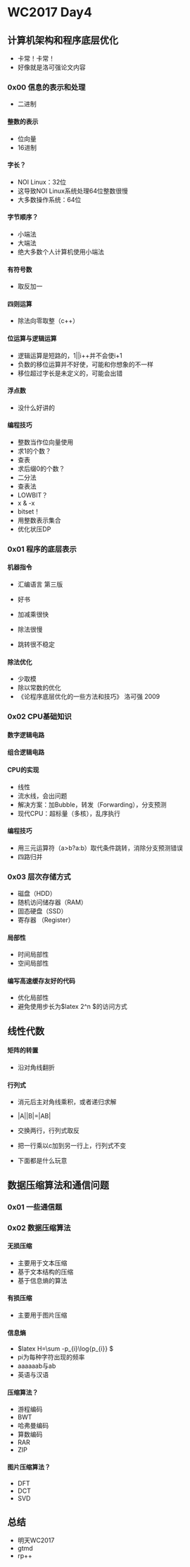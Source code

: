 # WC2017 Day4 #
## 计算机架构和程序底层优化 ##
- 卡常！卡常！
- 好像就是洛可强论文内容

### 0x00 信息的表示和处理 ###
- 二进制 

#### 整数的表示 ####
- 位向量
- 16进制

#### 字长？ ####
- NOI Linux：32位
- 这导致NOI Linux系统处理64位整数很慢
- 大多数操作系统：64位

#### 字节顺序？ ####
- 小端法
- 大端法
- 绝大多数个人计算机使用小端法

#### 有符号数 ####
- 取反加一

#### 四则运算 ####
- 除法向零取整（c++）

#### 位运算与逻辑运算 ####
- 逻辑运算是短路的，1||i++并不会使i+1
- 负数的移位运算并不好使，可能和你想象的不一样
- 移位超过字长是未定义的，可能会出错

#### 浮点数 ####
- 没什么好讲的

#### 编程技巧 ####
- 整数当作位向量使用
- 求1的个数？
- 查表
- 求后缀0的个数？
- 二分法
- 查表法
- LOWBIT？
- x & -x
- bitset！
- 用整数表示集合
- 优化状压DP

### 0x01 程序的底层表示 ###
#### 机器指令 ####
- 汇编语言 第三版
- 好书

- 加减乘很快
- 除法很慢
- 跳转很不稳定

#### 除法优化 ####
- 少取模
- 除以常数的优化
- 《论程序底层优化的一些方法和技巧》 洛可强 2009

### 0x02 CPU基础知识 ###
#### 数字逻辑电路 ####
#### 组合逻辑电路 ####

#### CPU的实现 ####
- 线性
- 流水线，会出问题
- 解决方案：加Bubble，转发（Forwarding），分支预测
- 现代CPU：超标量（多核），乱序执行

#### 编程技巧 ####
- 用三元运算符（a>b?a:b）取代条件跳转，消除分支预测错误
- 四路归并

### 0x03 层次存储方式 ###

- 磁盘（HDD）
- 随机访问储存器（RAM）
- 固态硬盘（SSD）
- 寄存器 （Register）

#### 局部性 ####
- 时间局部性
- 空间局部性

#### 编写高速缓存友好的代码 ####
- 优化局部性
- 避免使用步长为$latex 2^n $的访问方式


## 线性代数 ##
#### 矩阵的转置 ####
- 沿对角线翻折

#### 行列式 ####
- 消元后主对角线乘积，或者递归求解
- |A||B|=|AB|
- 交换两行，行列式取反
- 把一行乘以c加到另一行上，行列式不变

- 下面都是什么玩意

## 数据压缩算法和通信问题 ##
### 0x01 一些通信题 ###
### 0x02 数据压缩算法 ###
#### 无损压缩 ####
- 主要用于文本压缩
- 基于文本结构的压缩
- 基于信息熵的算法

#### 有损压缩 ####
- 主要用于图片压缩

#### 信息熵 ####
- $latex H=\sum -p_{i}\log{p_{i}} $
- pi为每种字符出现的频率
- aaaaaab与ab
- 英语与汉语

#### 压缩算法？ ####
- 游程编码
- BWT
- 哈弗曼编码
- 算数编码
- RAR
- ZIP

#### 图片压缩算法？ ####
- DFT
- DCT
- SVD

## 总结 ##
- 明天WC2017
- gtmd
- rp++